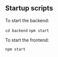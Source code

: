 ## Startup scripts

To start the backend:

`cd backend`
`npm start`

To start the frontend:

`npm start`
